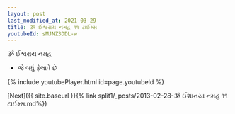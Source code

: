 ```yaml
---
layout: post
last_modified_at: 2021-03-29
title: ૐ ઈશ્વરાય નમહ ૧૧ ટાઈમ્સ
youtubeId: sMJNZ3DDL-w
---
```

 
 
 ૐ ઈશ્વરાય નમહ  
 
 -  જે બધું ફેલાવે છે 
 
  
 
  
 
 
 
 
 
 


{% include youtubePlayer.html id=page.youtubeId %}
 
[Next]({{ site.baseurl }}{% link  split1/_posts/2013-02-28-ૐ ઈશાનયા નમહ ૧૧ ટાઈમ્સ.md%})
 
